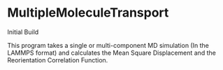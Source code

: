 # MultipleMoleculeTransport
Initial Build


This program takes a single or multi-component MD simulation (In the LAMMPS format) and calculates the Mean Square Displacement and the Reorientation Correlation Function.
